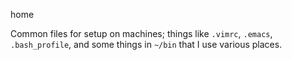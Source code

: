 home

Common files for setup on machines; things like `.vimrc`, `.emacs`,
`.bash_profile`, and some things in `~/bin` that I use various places.
